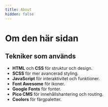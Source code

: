 ```yaml
---
title: About
hidden: false
---
```


# Om den här sidan

## Tekniker som används

- <i class="fa-brands fa-html5"></i> **HTML** och <i class="fa-brands fa-css3-alt"></i> **CSS** för struktur och design.
- <i class="fa-brands fa-sass"></i> **SCSS** för mer avancerad styling.
- <i class="fa-brands fa-js"></i> **JavaScript** för interaktivitet och funktioner.
- <i class="fa-solid fa-font-awesome"></i> **Font Awesome** för ikoner.
- <i class="fa-brands fa-google"></i> **Google Fonts** för fonter.
- <i class="fa-solid fa-p"></i> **Pico CMS** för innehållshantering och routing.
- <i class="fa-solid fa-palette"></i> **Coolors** för färgpaletter.
